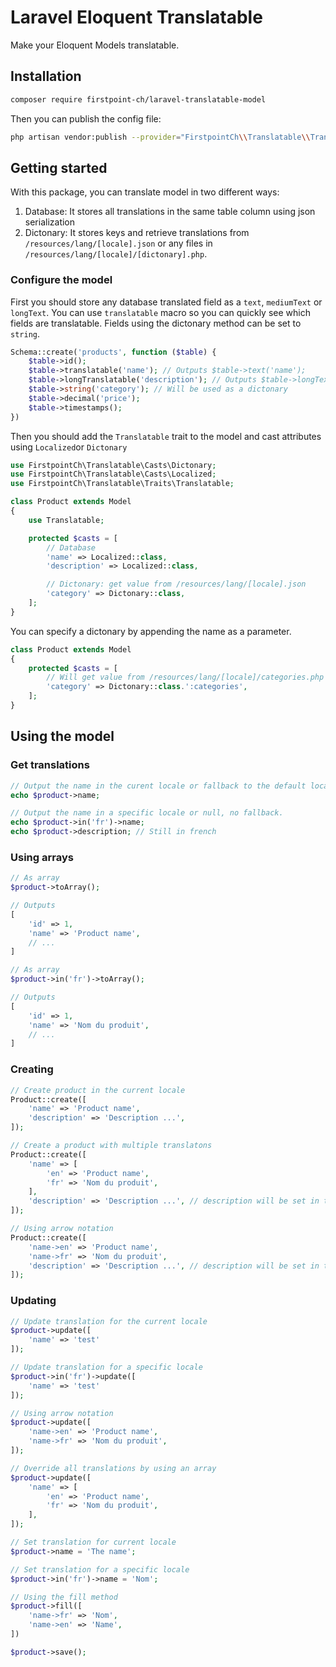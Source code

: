 # Laravel Eloquent Translatable

Make your Eloquent Models translatable.

## Installation

```bash
composer require firstpoint-ch/laravel-translatable-model
```

Then you can publish the config file:

```bash
php artisan vendor:publish --provider="FirstpointCh\\Translatable\\TranslatableServiceProvider"
```

## Getting started

With this package, you can translate model in two different ways:

1. Database: It stores all translations in the same table column using json serialization
2. Dictonary: It stores keys and retrieve translations from ```/resources/lang/[locale].json``` or any files in ```/resources/lang/[locale]/[dictonary].php```.

### Configure the model

First you should store any database translated field as a ```text```, ```mediumText``` or ```longText```. You can use ```translatable``` macro so you can quickly see which fields are translatable. Fields using the dictonary method can be set to ```string```.

```php
Schema::create('products', function ($table) {
    $table->id();
    $table->translatable('name'); // Outputs $table->text('name');
    $table->longTranslatable('description'); // Outputs $table->longText('description');
    $table->string('category'); // Will be used as a dictonary
    $table->decimal('price');
    $table->timestamps();
})
```

Then you should add the ```Translatable``` trait to the model and cast attributes using ```Localized```or ```Dictonary```

```php
use FirstpointCh\Translatable\Casts\Dictonary;
use FirstpointCh\Translatable\Casts\Localized;
use FirstpointCh\Translatable\Traits\Translatable;

class Product extends Model
{
    use Translatable;

    protected $casts = [
        // Database
        'name' => Localized::class,
        'description' => Localized::class,

        // Dictonary: get value from /resources/lang/[locale].json
        'category' => Dictonary::class,
    ];
}
```

You can specify a dictonary by appending the name as a parameter.

```php
class Product extends Model
{
    protected $casts = [
        // Will get value from /resources/lang/[locale]/categories.php
        'category' => Dictonary::class.':categories',
    ];
}
```

## Using the model

### Get translations

```php
// Output the name in the curent locale or fallback to the default locale
echo $product->name;

// Output the name in a specific locale or null, no fallback.
echo $product->in('fr')->name;
echo $product->description; // Still in french
```

### Using arrays

```php
// As array
$product->toArray();

// Outputs
[
    'id' => 1,
    'name' => 'Product name',
    // ...
]

// As array
$product->in('fr')->toArray();

// Outputs
[
    'id' => 1,
    'name' => 'Nom du produit',
    // ...
]
```

### Creating

```php
// Create product in the current locale
Product::create([
    'name' => 'Product name',
    'description' => 'Description ...',
]);

// Create a product with multiple translatons
Product::create([
    'name' => [
        'en' => 'Product name',
        'fr' => 'Nom du produit',
    ],
    'description' => 'Description ...', // description will be set in the current locale only
]);

// Using arrow notation
Product::create([
    'name->en' => 'Product name',
    'name->fr' => 'Nom du produit',
    'description' => 'Description ...', // description will be set in the current locale only
]);
```

### Updating

```php
// Update translation for the current locale
$product->update([
    'name' => 'test'
]);

// Update translation for a specific locale
$product->in('fr')->update([
    'name' => 'test'
]);

// Using arrow notation
$product->update([
    'name->en' => 'Product name',
    'name->fr' => 'Nom du produit',
]);

// Override all translations by using an array
$product->update([
    'name' => [
        'en' => 'Product name',
        'fr' => 'Nom du produit',
    ],
]);

// Set translation for current locale
$product->name = 'The name';

// Set translation for a specific locale
$product->in('fr')->name = 'Nom';

// Using the fill method
$product->fill([
    'name->fr' => 'Nom',
    'name->en' => 'Name',
])

$product->save();
```
